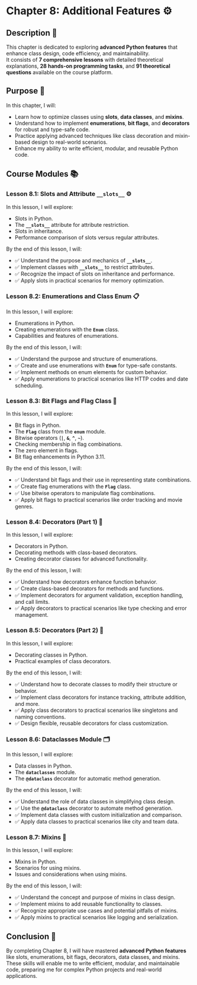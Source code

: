 # Chapter 8: Additional Features ⚙️

## Description 📝

This chapter is dedicated to exploring **advanced Python features** that enhance class design, code efficiency, and maintainability.  
It consists of **7 comprehensive lessons** with detailed theoretical explanations, **28 hands-on programming tasks**, and **91 theoretical questions** available on the course platform.

## Purpose 🎯

In this chapter, I will:

-   Learn how to optimize classes using **slots**, **data classes**, and **mixins**.
-   Understand how to implement **enumerations**, **bit flags**, and **decorators** for robust and type-safe code.
-   Practice applying advanced techniques like class decoration and mixin-based design to real-world scenarios.
-   Enhance my ability to write efficient, modular, and reusable Python code.

## Course Modules 📚

### Lesson 8.1: Slots and Attribute `__slots__` ⚙️

In this lesson, I will explore:

-   Slots in Python.
-   The **`__slots__`** attribute for attribute restriction.
-   Slots in inheritance.
-   Performance comparison of slots versus regular attributes.

By the end of this lesson, I will:

-   ✅ Understand the purpose and mechanics of **`__slots__`**.
-   ✅ Implement classes with **`__slots__`** to restrict attributes.
-   ✅ Recognize the impact of slots on inheritance and performance.
-   ✅ Apply slots in practical scenarios for memory optimization.

### Lesson 8.2: Enumerations and Class Enum 📋

In this lesson, I will explore:

-   Enumerations in Python.
-   Creating enumerations with the **`Enum`** class.
-   Capabilities and features of enumerations.

By the end of this lesson, I will:

-   ✅ Understand the purpose and structure of enumerations.
-   ✅ Create and use enumerations with **`Enum`** for type-safe constants.
-   ✅ Implement methods on enum elements for custom behavior.
-   ✅ Apply enumerations to practical scenarios like HTTP codes and date scheduling.

### Lesson 8.3: Bit Flags and Flag Class 🎌

In this lesson, I will explore:

-   Bit flags in Python.
-   The **`Flag`** class from the **`enum`** module.
-   Bitwise operators (**`|`**, **`&`**, **`^`**, **`~`**).
-   Checking membership in flag combinations.
-   The zero element in flags.
-   Bit flag enhancements in Python 3.11.

By the end of this lesson, I will:

-   ✅ Understand bit flags and their use in representing state combinations.
-   ✅ Create flag enumerations with the **`Flag`** class.
-   ✅ Use bitwise operators to manipulate flag combinations.
-   ✅ Apply bit flags to practical scenarios like order tracking and movie genres.

### Lesson 8.4: Decorators (Part 1) 🎨

In this lesson, I will explore:

-   Decorators in Python.
-   Decorating methods with class-based decorators.
-   Creating decorator classes for advanced functionality.

By the end of this lesson, I will:

-   ✅ Understand how decorators enhance function behavior.
-   ✅ Create class-based decorators for methods and functions.
-   ✅ Implement decorators for argument validation, exception handling, and call limits.
-   ✅ Apply decorators to practical scenarios like type checking and error management.

### Lesson 8.5: Decorators (Part 2) 🎨

In this lesson, I will explore:

-   Decorating classes in Python.
-   Practical examples of class decorators.

By the end of this lesson, I will:

-   ✅ Understand how to decorate classes to modify their structure or behavior.
-   ✅ Implement class decorators for instance tracking, attribute addition, and more.
-   ✅ Apply class decorators to practical scenarios like singletons and naming conventions.
-   ✅ Design flexible, reusable decorators for class customization.

### Lesson 8.6: Dataclasses Module 🗂️

In this lesson, I will explore:

-   Data classes in Python.
-   The **`dataclasses`** module.
-   The **`@dataclass`** decorator for automatic method generation.

By the end of this lesson, I will:

-   ✅ Understand the role of data classes in simplifying class design.
-   ✅ Use the **`@dataclass`** decorator to automate method generation.
-   ✅ Implement data classes with custom initialization and comparison.
-   ✅ Apply data classes to practical scenarios like city and team data.

### Lesson 8.7: Mixins 🧩

In this lesson, I will explore:

-   Mixins in Python.
-   Scenarios for using mixins.
-   Issues and considerations when using mixins.

By the end of this lesson, I will:

-   ✅ Understand the concept and purpose of mixins in class design.
-   ✅ Implement mixins to add reusable functionality to classes.
-   ✅ Recognize appropriate use cases and potential pitfalls of mixins.
-   ✅ Apply mixins to practical scenarios like logging and serialization.

## Conclusion 🚀

By completing Chapter 8, I will have mastered **advanced Python features** like slots, enumerations, bit flags, decorators, data classes, and mixins.
These skills will enable me to write efficient, modular, and maintainable code, preparing me for complex Python projects and real-world applications.
